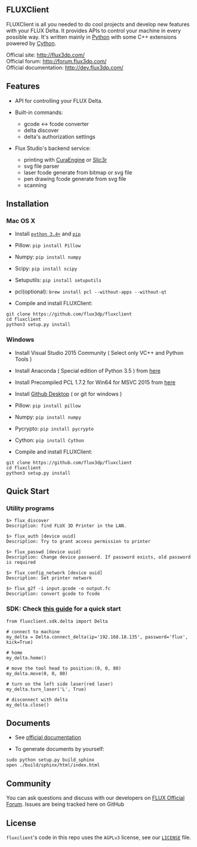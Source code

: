 ## FLUXClient

FLUXClient is all you needed to do cool projects and develop new features with your FLUX Delta. It provides APIs to control your machine in every possible way. It's written mainly in [Python](python.org) with some C++ extensions powered by [Cython](http://cython.org/). 

Official site: http://flux3dp.com/  
Official forum: http://forum.flux3dp.com/  
Official documentation: http://dev.flux3dp.com/  

## Features

* API for controlling your FLUX Delta.
* Built-in commands:
  * gcode <-> fcode converter
  * delta discover
  * delta's authorization settings

* Flux Studio's backend service:
  * printing with [CuraEngine](https://github.com/daid/Cura) or [Slic3r](https://github.com/alexrj/Slic3r)
  * svg file parser
  * laser fcode generate from bitmap or svg file
  * pen drawing fcode generate from svg file
  * scanning

## Installation

### Mac OS X
* Install [`python 3.4+`]((python.org)) and [`pip`](https://pypi.python.org/pypi/pip)  
* Pillow: `pip install Pillow`
* Numpy: `pip install numpy`
* Scipy: `pip install scipy`
* Setuputils: `pip install setuputils`
* pcl(optional): `brew install pcl --without-apps --without-qt`

* Compile and install FLUXClient:
```
git clone https://github.com/flux3dp/fluxclient  
cd fluxclient
python3 setup.py install
```

### Windows
* Install Visual Studio 2015 Community ( Select only VC++ and Python Tools )
* Install Anaconda ( Special edition of Python 3.5 ) from [here](https://www.continuum.io/downloads)
* Install Precompiled PCL 1.7.2 for Win64 for MSVC 2015 from
[here](http://unanancyowen.com/?p=712)
* Install [Github Desktop](https://desktop.github.com/) ( or git for windows )
* Pillow: `pip install pillow`
* Numpy: `pip install numpy`
* Pycrypto: `pip install pycrypto`
* Cython: `pip install Cython`

* Compile and install FLUXClient:
```
git clone https://github.com/flux3dp/fluxclient  
cd fluxclient
python3 setup.py install
```

## Quick Start
### Utility programs
```
$> flux_discover
Description: find FLUX 3D Printer in the LAN.

$> flux_auth [device uuid]
Description: Try to grant access permission to printer

$> flux_passwd [device uuid]
Description: Change device password. If password exists, old password is required

$> flux_config_network [device uuid]
Description: Set printer network

$> flux_g2f -i input.gcode -o output.fc
Description: convert gcode to fcode
```

### SDK: Check [this guide](http://dev.flux3dp.com/tutorial/sdk_quick_start.html) for a quick start
```
from fluxclient.sdk.delta import Delta 

# connect to machine
my_delta = Delta.connect_delta(ip='192.168.18.135', password='flux', kick=True)

# home
my_delta.home()

# move the tool head to position:(0, 0, 80)
my_delta.move(0, 0, 80)

# turn on the left side laser(red laser)
my_delta.turn_laser('L', True)

# disconnect with delta
my_delta.close()
```

## Documents

* See [official documentation](http://dev.flux3dp.com/API/Document.html)

* To generate documents by yourself:

`sudo python setup.py build_sphinx`  
`open ./build/sphinx/html/index.html`

## Community
You can ask questions and discuss with our developers on [FLUX Official Forum](http://forum.flux3dp.com/).
Issues are being tracked here on GitHub  

## License

`fluxclient`'s code in this repo uses the `AGPLv3` license, see our [`LICENSE`](https://github.com/flux3dp/fluxclient/blob/master/LICENSE) file. 